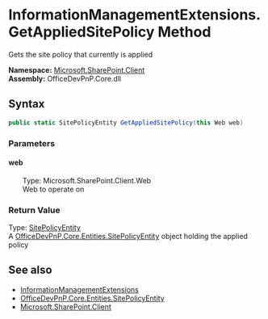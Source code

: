 # InformationManagementExtensions.GetAppliedSitePolicy Method  
 Gets the site policy that currently is applied   

**Namespace:** [Microsoft.SharePoint.Client](Microsoft.SharePoint.Client.md)  
**Assembly:** OfficeDevPnP.Core.dll  
## Syntax
```C#
public static SitePolicyEntity GetAppliedSitePolicy(this Web web)
```
### Parameters
#### web  
&emsp;&emsp;Type: Microsoft.SharePoint.Client.Web  
&emsp;&emsp;Web to operate on  

  

### Return Value
Type: [SitePolicyEntity](OfficeDevPnP.Core.Entities.SitePolicyEntity.md)  
A  [OfficeDevPnP.Core.Entities.SitePolicyEntity](OfficeDevPnP.Core.Entities.SitePolicyEntity.md)  object holding the applied policy  


## See also
- [InformationManagementExtensions](Microsoft.SharePoint.Client.InformationManagementExtensions.md) 
- [OfficeDevPnP.Core.Entities.SitePolicyEntity](OfficeDevPnP.Core.Entities.SitePolicyEntity.md)
- [Microsoft.SharePoint.Client](Microsoft.SharePoint.Client.md) 
